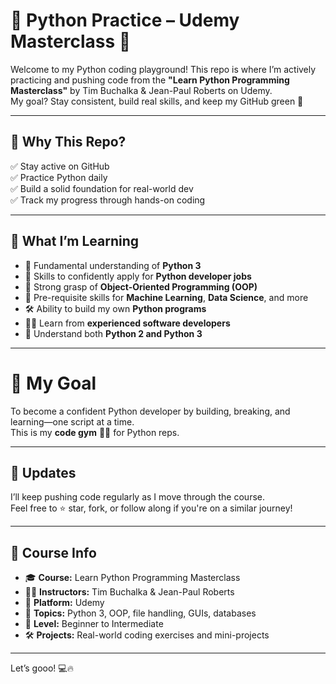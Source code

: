 # 🐍 Python Practice – Udemy Masterclass 🚀

Welcome to my Python coding playground! This repo is where I’m actively practicing and pushing code from the **"Learn Python Programming Masterclass"** by Tim Buchalka & Jean-Paul Roberts on Udemy.  
My goal? Stay consistent, build real skills, and keep my GitHub green 💚

---

## 🎯 Why This Repo?

✅ Stay active on GitHub  
✅ Practice Python daily  
✅ Build a solid foundation for real-world dev  
✅ Track my progress through hands-on coding

---

## 📘 What I’m Learning

- 🧠 Fundamental understanding of **Python 3**
- 💼 Skills to confidently apply for **Python developer jobs**
- 🔁 Strong grasp of **Object-Oriented Programming (OOP)**
- 🧪 Pre-requisite skills for **Machine Learning**, **Data Science**, and more
- 🛠️ Ability to build my own **Python programs**
- 👨‍🏫 Learn from **experienced software developers**
- 🐍 Understand both **Python 2 and Python 3**

---

# 🧠 My Goal

To become a confident Python developer by building, breaking, and learning—one script at a time.  
This is my **code gym** 🏋️‍♂️ for Python reps.

---

## 🔄 Updates

I’ll keep pushing code regularly as I move through the course.  
Feel free to ⭐ star, fork, or follow along if you're on a similar journey!

---

## 📌 Course Info

- 🎓 **Course:** Learn Python Programming Masterclass  
- 🧑‍🏫 **Instructors:** Tim Buchalka & Jean-Paul Roberts  
- 🏫 **Platform:** Udemy  
- 🧰 **Topics:** Python 3, OOP, file handling, GUIs, databases  
- 🧩 **Level:** Beginner to Intermediate  
- 🛠️ **Projects:** Real-world coding exercises and mini-projects

---

Let’s gooo! 💻🔥
